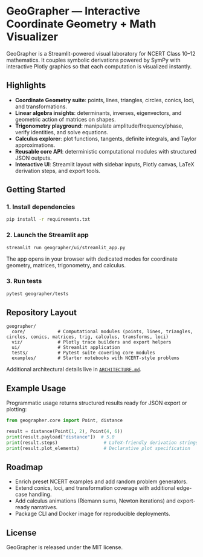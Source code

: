 # GeoGrapher — Interactive Coordinate Geometry + Math Visualizer

GeoGrapher is a Streamlit-powered visual laboratory for NCERT Class 10–12 mathematics. It couples symbolic derivations powered by SymPy with interactive Plotly graphics so that each computation is visualized instantly.

## Highlights

- **Coordinate Geometry suite**: points, lines, triangles, circles, conics, loci, and transformations.
- **Linear algebra insights**: determinants, inverses, eigenvectors, and geometric action of matrices on shapes.
- **Trigonometry playground**: manipulate amplitude/frequency/phase, verify identities, and solve equations.
- **Calculus explorer**: plot functions, tangents, definite integrals, and Taylor approximations.
- **Reusable core API**: deterministic computational modules with structured JSON outputs.
- **Interactive UI**: Streamlit layout with sidebar inputs, Plotly canvas, LaTeX derivation steps, and export tools.

## Getting Started

### 1. Install dependencies

```bash
pip install -r requirements.txt
```

### 2. Launch the Streamlit app

```bash
streamlit run geographer/ui/streamlit_app.py
```

The app opens in your browser with dedicated modes for coordinate geometry, matrices, trigonometry, and calculus.

### 3. Run tests

```bash
pytest geographer/tests
```

## Repository Layout

```
geographer/
  core/            # Computational modules (points, lines, triangles, circles, conics, matrices, trig, calculus, transforms, loci)
  viz/             # Plotly trace builders and export helpers
  ui/              # Streamlit application
  tests/           # Pytest suite covering core modules
  examples/        # Starter notebooks with NCERT-style problems
```

Additional architectural details live in [`ARCHITECTURE.md`](ARCHITECTURE.md).

## Example Usage

Programmatic usage returns structured results ready for JSON export or plotting:

```python
from geographer.core import Point, distance

result = distance(Point(1, 2), Point(4, 6))
print(result.payload["distance"])  # 5.0
print(result.steps)                 # LaTeX-friendly derivation strings
print(result.plot_elements)         # Declarative plot specification
```

## Roadmap

- Enrich preset NCERT examples and add random problem generators.
- Extend conics, loci, and transformation coverage with additional edge-case handling.
- Add calculus animations (Riemann sums, Newton iterations) and export-ready narratives.
- Package CLI and Docker image for reproducible deployments.

## License

GeoGrapher is released under the MIT license.
